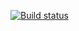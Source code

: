 [![Build status](https://ci.appveyor.com/api/projects/status/50fe6x4kn59mo8dv/branch/main?svg=true)](https://ci.appveyor.com/project/Alex98700000/homeworkpatterntwo-30c8y/branch/main)
